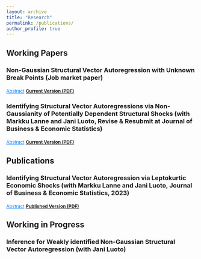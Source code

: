 ```yaml
---
layout: archive
title: "Research"
permalink: /publications/
author_profile: true
---
```


## Working Papers

### <strong>Non-Gaussian Structural Vector Autoregression with Unknown Break Points</strong> (Job market paper)

<a href="javascript:void(0)" onclick="toggleAbstract('abstract1')" style="font-size: 12px; text-decoration: underline; color: #007bff; cursor: pointer;"> Abstract</a> <a href="https://keyanliu1.github.io/keyanliu/files/non-gaussian-svar-break-points.pdf" style="font-size: 12px;"><strong>Current Version (PDF)</strong></a>

<div id="abstract1" style="display:none;">
  <p>In this paper, I consider testing and estimating non-Gaussian Structural Vector Autoregressive models with unknown break points (SVAR-BP). This model extends traditional SVAR analysis by allowing for unknown breakpoints, capturing potential changes in both autoregressive coefficients and structural parameters. I employ the Partial Sample Generalized Method of Moments (PSGMM) to estimate the model and utilize the sup-Wald test to assess parameter stability. Additionally, I establish the asymptotic properties of the break point estimators and propose a sequential procedure for detecting and estimating multiple break points. My method is applied to a U.S. macroeconomic dataset from 1954 to 2023, where I identify significant structural breaks corresponding to key economic events. The results demonstrate the ability of our approach to detect and estimate multiple break points, modeling shifts in the dynamics of economic variables driven by external shocks.</p>
</div>



### <strong>Identifying Structural Vector Autoregressions via Non-Gaussianity of Potentially Dependent Structural Shocks</strong> (with Markku Lanne and Jani Luoto, Revise &amp; Resubmit at Journal of Business &amp; Economic Statistics)

<a href="javascript:void(0)" onclick="toggleAbstract('abstract2')" style="font-size: 12px; text-decoration: underline; color: #007bff; cursor: pointer;">Abstract</a> <a href="https://keyanliu1.github.io/keyanliu/files/Paper2.pdf" style="font-size: 12px;"><strong>Current Version (PDF)</strong></a>


<div id="abstract2" style="display:none;">
  <p>We show that all shocks in an $n$-dimensional structural vector autoregression (SVAR) are globally identified up to their order and signs if they are orthogonal and either (i) have zero co-skewness and at most one of them is not skewed or (ii) exhibit no excess co-kurtosis and at least $n-1$ of them are leptokurtic. The former case covers SVAR models with errors following dependent volatility processes. Moreover, if the numbers of both skewed and leptokurtic shocks are smaller than $n-1$, the skewed and leptokurtic shocks are globally identified, while the remaining shocks are set identified. To capture the non-Gaussian features of the data, versatile error distributions are needed. We discuss the Bayesian implementation of an SVAR-GARCH model with skewed <i>t</i>-distributed errors, including the assessment of the strength of identification and checking the validity of exogenous instruments potentially used for identification. The methods are illustrated in an empirical application to the oil market.</p>
</div>


## Publications

### <strong>Identifying Structural Vector Autoregression via Leptokurtic Economic Shocks</strong> (with Markku Lanne and Jani Luoto, Journal of Business &amp; Economic Statistics, 2023)

<a href="javascript:void(0)" onclick="toggleAbstract('abstract3')" style="font-size: 12px; text-decoration: underline; color: #007bff; cursor: pointer;">Abstract</a> <a href="https://keyanliu1.github.io/keyanliu/files/Paper11.pdf" style="font-size: 12px;"><strong>Published Version (PDF)</strong></a>



<div id="abstract3" style="display:none;">
  <p>We revisit the generalized method of moments (GMM) estimation of the non-Gaussian structural vector autoregressive (SVAR) model. It is shown that in the $n$-dimensional SVAR model, global and local identification of the contemporaneous impact matrix is achieved with as few as $n^2+n(n-1)/2$ suitably selected moment conditions, when at least $n-1$ of the structural errors are all  leptokurtic (or platykurtic). We also relax the potentially problematic assumption of mutually independent structural errors in part of the previous literature to the requirement that the errors be mutually uncorrelated. Moreover, we assume the error term to be only serially uncorrelated, not independent in time, which allows for univariate conditional heteroskedasticity in its components. A small simulation experiment highlights the good properties of the estimator and the proposed moment selection procedure. The use of the methods is illustrated by means of an empirical application to the effect of a tax increase on U.S. gasoline consumption and carbon dioxide emissions.</p>
</div>


## Working in Progress

### <strong>Inference for Weakly identified Non-Gaussian Structural Vector Autoregression</strong> (with Jani Luoto)

<script>
function toggleAbstract(id) {
  var element = document.getElementById(id);
  if (element.style.display === "none") {
    element.style.display = "block";
  } else {
    element.style.display = "none";
  }
}
</script>
